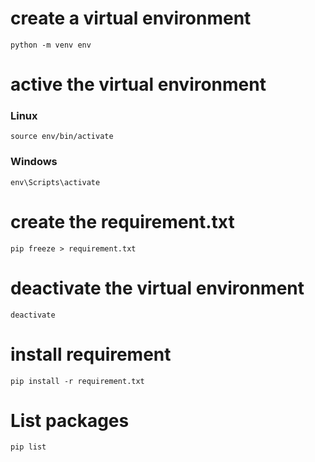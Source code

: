 # create a virtual environment
`python -m venv env`

# active the virtual environment
### Linux
`source env/bin/activate`
### Windows
`env\Scripts\activate`

# create the requirement.txt
`pip freeze > requirement.txt`

# deactivate the virtual environment 
`deactivate`

# install requirement
`pip install -r requirement.txt`

# List packages
`pip list`